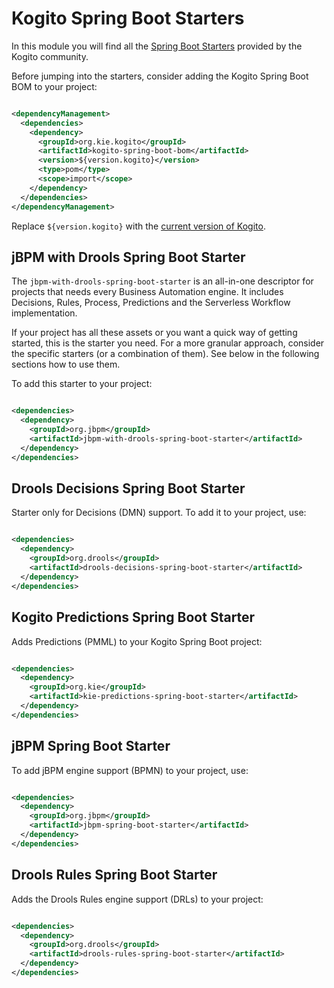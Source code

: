 <!--
  Licensed to the Apache Software Foundation (ASF) under one
  or more contributor license agreements.  See the NOTICE file
  distributed with this work for additional information
  regarding copyright ownership.  The ASF licenses this file
  to you under the Apache License, Version 2.0 (the
  "License"); you may not use this file except in compliance
  with the License.  You may obtain a copy of the License at

    http://www.apache.org/licenses/LICENSE-2.0

  Unless required by applicable law or agreed to in writing,
  software distributed under the License is distributed on an
  "AS IS" BASIS, WITHOUT WARRANTIES OR CONDITIONS OF ANY
  KIND, either express or implied.  See the License for the
  specific language governing permissions and limitations
  under the License.
  -->

# Kogito Spring Boot Starters

In this module you will find all
the [Spring Boot Starters](https://github.com/spring-projects/spring-boot/tree/main/spring-boot-project/spring-boot-starters)
provided by the Kogito community.

Before jumping into the starters, consider adding the Kogito Spring Boot BOM to your project:

```xml

<dependencyManagement>
  <dependencies>
    <dependency>
      <groupId>org.kie.kogito</groupId>
      <artifactId>kogito-spring-boot-bom</artifactId>
      <version>${version.kogito}</version>
      <type>pom</type>
      <scope>import</scope>
    </dependency>
  </dependencies>
</dependencyManagement>
```

Replace `${version.kogito}` with the [current version of Kogito](https://github.com/kiegroup/kogito-runtimes/releases).

## jBPM with Drools Spring Boot Starter

The `jbpm-with-drools-spring-boot-starter` is an all-in-one descriptor for projects that needs every Business Automation engine. 
It includes Decisions, Rules, Process, Predictions and the Serverless Workflow implementation.

If your project has all these assets or you want a quick way of getting started, this is the
starter you need. For a more granular approach, consider the specific starters (or a combination of them). See below in
the following sections how to use them.

To add this starter to your project:

```xml

<dependencies>
  <dependency>
    <groupId>org.jbpm</groupId>
    <artifactId>jbpm-with-drools-spring-boot-starter</artifactId>
  </dependency>
</dependencies>
```

## Drools Decisions Spring Boot Starter

Starter only for Decisions (DMN) support. To add it to your project, use:

```xml

<dependencies>
  <dependency>
    <groupId>org.drools</groupId>
    <artifactId>drools-decisions-spring-boot-starter</artifactId>
  </dependency>
</dependencies>
```

## Kogito Predictions Spring Boot Starter

Adds Predictions (PMML) to your Kogito Spring Boot project:

```xml

<dependencies>
  <dependency>
    <groupId>org.kie</groupId>
    <artifactId>kie-predictions-spring-boot-starter</artifactId>
  </dependency>
</dependencies>
```

## jBPM Spring Boot Starter

To add jBPM engine support (BPMN) to your project, use:

```xml

<dependencies>
  <dependency>
    <groupId>org.jbpm</groupId>
    <artifactId>jbpm-spring-boot-starter</artifactId>
  </dependency>
</dependencies>
```

## Drools Rules Spring Boot Starter

Adds the Drools Rules engine support (DRLs) to your project:

```xml

<dependencies>
  <dependency>
    <groupId>org.drools</groupId>
    <artifactId>drools-rules-spring-boot-starter</artifactId>
  </dependency>
</dependencies>
```
